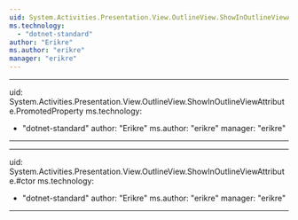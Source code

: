 ```yaml
---
uid: System.Activities.Presentation.View.OutlineView.ShowInOutlineViewAttribute
ms.technology: 
  - "dotnet-standard"
author: "Erikre"
ms.author: "erikre"
manager: "erikre"
---
```


---
uid: System.Activities.Presentation.View.OutlineView.ShowInOutlineViewAttribute.PromotedProperty
ms.technology: 
  - "dotnet-standard"
author: "Erikre"
ms.author: "erikre"
manager: "erikre"
---

---
uid: System.Activities.Presentation.View.OutlineView.ShowInOutlineViewAttribute.#ctor
ms.technology: 
  - "dotnet-standard"
author: "Erikre"
ms.author: "erikre"
manager: "erikre"
---
